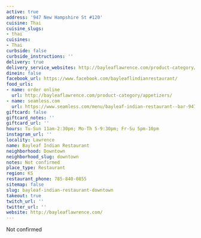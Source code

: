 ```yaml
---
active: true
address: '947 New Hampshire St #120'
cuisine: Thai
cuisine_slugs:
- thai
cuisines:
- Thai
curbside: false
curbside_instructions: ''
delivery: true
delivery_service_websites: http://bayleaflawrence.com/product-category/appetizers/
dinein: false
facebook_url: https://www.facebook.com/bayleaflindianrestaurant/
food_urls:
- name: order online
  url: http://bayleaflawrence.com/product-category/appetizers/
- name: seamless.com
  url: https://www.seamless.com/menu/bayleaf-indian-restaurant--bar-947-new-hampshire-st-lawrence/332871
giftcard: false
giftcard_notes: ''
giftcard_url: ''
hours: Tu-Sun 11am-2:30pm; Mo-Th 5-9:30pm; Fr-Su 5pm-10pm
instagram_url: ''
locality: Lawrence
name: Bayleaf Indian Restaurant
neighborhood: Downtown
neighborhood_slug: downtown
notes: Not confirmed
place_type: Restaurant
region: KS
restaurant_phone: 785-840-0855
sitemap: false
slug: bayleaf-indian-restaurant-downtown
takeout: true
twitch_url: ''
twitter_url: ''
website: http://bayleaflawrence.com/
---
```


Not confirmed